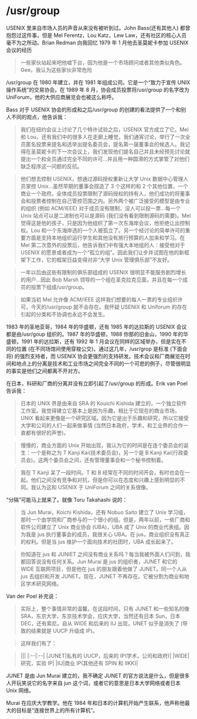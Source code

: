 # \/usr\/group

USENIX 里来自市场人员的声音从来没有被听到过。John Bass(还有其他人) 都曾抱怨过这件事，但是 Mel Ferentz，Lou Katz，Lew Law，还有社区的核心人员毫不为之所动。Brian Redman 向我回忆 1979 年 1 月他去圣莫妮卡参加 USENIX 会议的经历

> 一些家伙站起来吧他嘘下台，因为他是一个市场顾问或者其他类似角色。Gee，我认为这些家伙非常危险

/usr/group 在 1980 年建立，并在 1981 年组成公司。它是一个“致力于宣传 UNIX 操作系统”的交易协会。在 1989 年 8 月，协会成员投票将/usr/group 的名字改为 UniForum，他的大供应商展览会也被这么称呼。

Bass 对于 USENIX 协会的形成和之后/usr/group 的创建的看法提供了一个和别人不同的观点，他告诉我：

> 我们在纽约会议上讨论了几个特许试验之后，USENIX 官方成立了它。Mel 和 Lou，还有我们中的很多人在走廊上睡觉，我们通宵讨论，举行了一次全员匿名投票来提名和选举出提名委员会，提名第一届董事会的候选人。我记得在圣莫妮卡的下一次会议上，我们发现他们提名自己并且未经预先讨论就提出一个和全员通过完全不同的许可...并且用一种圆滑的方式掌管了对他们缺乏程序这一问题的反抗。

> 他们想去控制 USENIX，想通过源码授权重新让大学 Unix 数据中心管理人员掌控 Unix...虽然早期的董事会捏造了 3 个这样的和 2 个其他位置，一个商业一个政府。全体成员投票限制了源码授权的持有人，他们成功的将董事会和投票者控制在自己管控范围之内。另外两个被广泛接受的模型是由专业的组织 (例如 ACM/IEEE) 对于成员没有限制，没人可以投一票...每一个 Unix 站点可以是二进制也可以是源码 (我们没有看到限制源码的需要)。Mel 觉得这是他的孩子，只是因为他组织了第一次东海岸会议，他拒绝让出控制权。Lou 和一个东海岸选的一个人被孤立了。另一个经讨论的简单许可的重要方面是支持本地组织运行学生和其他没有旅行预算的人加来和学习。在 Mel 第二次意外的投票后，他告诉我们中有强大本地组的人：接受他对于 USENIX 的愿景或者成为一个“孤立的组”。因此我们让步并试图在他的新框架下工作，它的框架日益变得对非“大学 Unix 管理俱乐部”不友好。

> 一年以后由这些有限制的俱乐部组成的 USENIX 很明显不能服务剧烈增长的用户...因此 Bob Marsh 领导的一个组在圣克拉克见面，并且在每一个成员的投票下组成/usr/group。

> 如果当初 Mel 允许像 ACM/IEEE 这样我们想要的每人一票的专业组织许可，今天的/usr/group 就不会存在。我怀疑 USENIX 和 Uniforum 的存在引起的分类和不协调也永远不会发生。

1983 年的圣地亚哥，1984 年的华盛顿，还有 1985 年的达拉斯的 USENIX 会议都是由/usr/goup 组织的。1987 年的华盛顿，1988 你那的旧金山，1990 年的华盛顿，1991 年的达拉斯，还有 1992 年 1 月会议在同样的区域举办，但是实在不同的位置 (在不同场馆间使用穿梭公交)。通过这几年，/usr/grop 是标准 (下面会将) 的强烈支持者，而 USENIX 协会更强烈的支持研发。技术会议和厂商展览在时间和地点上的分离是技术和工业市场之间完全不同的一个可悲的例子，尽管很明显的事实是他们之间都离不开对方。

在日本，科研和厂商的分离并没有立即引起了/usr/group 的形成。Erik van Poel 告诉我：

> 日本的 UNIX 界是由来自 SRA 的 Kouichi Kishida 建立的，一个独立软件工作室。我觉得建立它基本上是因为乐趣，相比于它现在的商业市场，UNIX 看起来更像是一个研究区域。因为它是出于乐趣和研究，所以它接受大学和公司的人们一起来做事情 (当然日本政府，学术，和工业界的合作一直都有很好的声誉)。

> 慢慢的，商业方面的 Unix 开始出现，我认为它的时间是在连个委员会的诞生：一个是称之为 T Kanji Kai(技术委员会)，另一个是 B Kanji Kai(行政委员会)。这两个委员会之间，还有管理董事会和一个秘书控制着。

> 我在 T Kanji 呆了一段时间。T 和 B 经常在不同的时间开会，有时也会在一起。他们之间没有竞争和对抗，但是你可以在态度和兴趣上感到明显的不同。我认为这和 USENIX 于 UniForum 之间的关系很像。

“分隔”可能马上就来了。就像 Toru Takahashi 说的：

> 当 Jun Murai，Koichi Kishida，还有 Nobuo Saito 建立了 Unix 学习组，那时一个由学院和厂商参与的一个很小的组。但是，两年以前，一些厂商和软件公司建立了 Unix 商业协会 (UBA)，UBA 成了 Unix 的商业代表组。因为我是 jus 执行董事会的成员，我很关心 UBA。在 jus，商业组织没有真正的权利。但是当 jus 维护一个面向技术的社团时，UBA 成长起来了。

> 你知道在 jus 和 JUNIET 之间没有商业关系吗？每当我被外面人们问到，我都回答说没有任何关系。Jun Murai 是 jus 的组织者，JUNET 和它的 WIDE 互联网项目，但是他在 jus 的朋友跟着他做了 JUNET。同一个人从 jus 去组织和开发 JUNET。现在，JUNET 不再存在。它被分割为商业和地区学术研究网络。

Van der Poel 补充说：

> 实际上，整个事情非常的温馨。在这段时间，只有 JUNET 和一些知名的像 SRA，东京大学，东京技术学会，应庆大学，当然还有日本 Sun，日本 DEC，还有索尼。自从 WIDE 和后来的 IIJ 出现，UNET 似乎是消失了 (导致的结果就是 UUCP 升级成 IP)。

> 这样我们有了：

> |||
|:--|:--|
|JUNET|私有的 UUCP，后来的 IP(学术，公司和政府)|
|WIDE|研究，实验 IP|
|IIJ|商业 IP(其他还有 SPIN 和 IIKK)|

JUNET 是由 Jun Murai 建立的，我不确定 JUNET 的官方说法是什么，但是很多人开玩笑说它的名字来自 jun 这个词，或者它的意思是日本大学网络或者日本 Unix 网络。

Murai 在应庆大学教学。他在 1984 年和日本的计算机开始产生联系，他声称他最大的目标是“连接世界上的所有计算机”。

